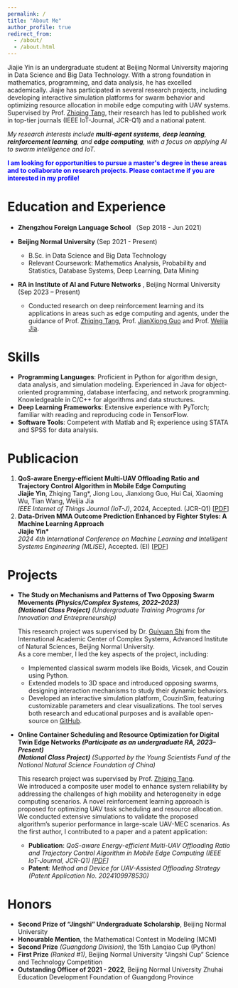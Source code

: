 ```yaml
---
permalink: /
title: "About Me"
author_profile: true
redirect_from: 
  - /about/
  - /about.html
---
```


Jiajie Yin is an undergraduate student at Beijing Normal University majoring in Data Science and Big Data Technology. With a strong foundation in mathematics, programming, and data analysis, he has excelled academically. Jiajie has participated in several research projects, including developing interactive simulation platforms for swarm behavior and optimizing resource allocation in mobile edge computing with UAV systems. Supervised by Prof. [Zhiqing Tang](https://www.zhiqingtang.com/), their research has led to published work in top-tier journals (IEEE IoT-Journal, JCR-Q1) and a national patent.

*My research interests include **multi-agent systems**, **deep learning**, **reinforcement learning**, and **edge computing**, with a focus on applying AI to swarm intelligence and IoT.*

**<font color=Blue>I am looking for opportunities to pursue a master's degree in these areas and to collaborate on research projects. Please contact me if you are interested in my profile!</font>**

Education and Experience
======
- **Zhengzhou Foreign Language School** （Sep 2018 - Jun 2021）
- **Beijing Normal University**  (Sep 2021 - Present) 
  - B.Sc. in Data Science and Big Data Technology  
  - Relevant Coursework: Mathematics Analysis, Probability and Statistics, Database Systems, Deep Learning, Data Mining

- **RA in Institute of AI and Future Networks** , Beijing Normal University (Sep 2023 – Present)
  - Conducted research on deep reinforcement learning and its applications in areas such as edge computing and agents, under the guidance of Prof. [Zhiqing Tang](https://www.zhiqingtang.com/), Prof. [JianXiong Guo](https://staff.uic.edu.cn/jianxiongguo/cn) and Prof. [Weijia Jia](https://ai.bnu.edu.cn/xygk/szdw/zgj/1326a6d1a5b14556a2b3bbb0faa6c46d.htm).

Skills
======
- **Programming Languages**: Proficient in Python for algorithm design, data analysis, and simulation modeling. Experienced in Java for object-oriented programming, database interfacing, and network programming. Knowledgeable in C/C++ for algorithms and data structures.
- **Deep Learning Frameworks**: Extensive experience with PyTorch; familiar with reading and reproducing code in TensorFlow.
- **Software Tools**: Competent with Matlab and R; experience using STATA and SPSS for data analysis.

Publicacion
======
1. **QoS-aware Energy-efficient Multi-UAV Offloading Ratio and Trajectory Control Algorithm in Mobile Edge Computing** \
**Jiajie Yin**, Zhiqing Tang\*, Jiong Lou, Jianxiong Guo, Hui Cai, Xiaoming Wu, Tian Wang, Weijia Jia \
*IEEE Internet of Things Journal (IoT-J)*, 2024, Accepted. (JCR-Q1) [[PDF](https://jjthehonest.github.io/files/IoT-J2024.pdf)]
2. **Data-Driven MMA Outcome Prediction Enhanced by Fighter Styles: A Machine Learning Approach** \
**Jiajie Yin\*** \
*2024 4th International Conference on Machine Learning and Intelligent Systems Engineering (MLISE)*, Accepted. (EI) [[PDF](https://jjthehonest.github.io/files/MLISE2024.pdf)]

Projects
======
- **The Study on Mechanisms and Patterns of Two Opposing Swarm Movements *(Physics/Complex Systems, 2022–2023)*** \
  ***(National Class Project)** (Undergraduate Training Programs for Innovation and Entrepreneurship)*

  This research project was supervised by Dr. [Guiyuan Shi](https://fas.bnu.edu.cn/jyjg/xsgk/xtkxx1/xsszxtkx/xtkxzj/b90f27925dd8422a99895554a88884f2.htm) from the International Academic Center of Complex Systems, Advanced Institute of Natural Sciences, Beijing Normal University.\
  As a core member, I led the key aspects of the project, including:
  - Implemented classical swarm models like Boids, Vicsek, and Couzin using Python.
  - Extended models to 3D space and introduced opposing swarms, designing interaction mechanisms to study their dynamic behaviors.
  - Developed an interactive simulation platform, CouzinSim, featuring customizable parameters and clear visualizations. The tool serves both research and educational purposes and is available open-source on [GitHub](https://github.com/QZGao/couzin-sim).

- **Online Container Scheduling and Resource Optimization for Digital Twin Edge Networks *(Participate as an undergraduate RA, 2023–Present)*** \
  ***(National Class Project)** (Supported by the Young Scientists Fund of the National Natural Science Foundation of China)*

  This research project was supervised by Prof. [Zhiqing Tang](https://www.zhiqingtang.com/).\
  We introduced a composite user model to enhance system reliability by addressing the challenges of high mobility and heterogeneity in edge computing scenarios. A novel reinforcement learning approach is proposed for optimizing UAV task scheduling and resource allocation. We conducted extensive simulations to validate the proposed algorithm’s superior performance in large-scale UAV-MEC scenarios. As the first author, I contributed to a paper and a patent application:
  - **Publication**: *QoS-aware Energy-efficient Multi-UAV Offloading Ratio and Trajectory Control Algorithm in Mobile Edge Computing (IEEE IoT-Journal, JCR-Q1) [[PDF](https://jjthehonest.github.io/files/IoT-J2024.pdf)]*
  - **Patent**: *Method and Device for UAV-Assisted Offloading Strategy (Patent Application No. 2024109978530)*

Honors
======
- **Second Prize of “Jingshi” Undergraduate Scholarship**, Beijing Normal University
- **Honourable Mention**, the Mathematical Contest in Modeling (MCM)
- **Second Prize** *(Guangdong Division)*, the 15th Lanqiao Cup (Python)
- **First Prize** *(Ranked #1)*, Beijing Normal University “Jingshi Cup” Science and Technology Competition
- **Outstanding Officer of 2021 - 2022**, Beijing Normal University Zhuhai Education Development Foundation of Guangdong Province
